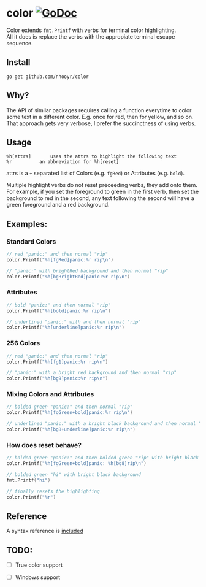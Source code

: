 # color [![GoDoc](https://godoc.org/github.com/nhooyr/color?status.svg)](https://godoc.org/github.com/nhooyr/color)

Color extends `fmt.Printf` with verbs for terminal color highlighting.  
All it does is replace the verbs with the appropiate terminal escape sequence.

## Install

`go get github.com/nhooyr/color`

## Why?

The API of similar packages requires calling a function everytime to color some text in a different color. E.g. once for red, then for yellow, and so on.  
That approach gets very verbose, I prefer the succinctness of using verbs.

## Usage

```
%h[attrs]		uses the attrs to highlight the following text
%r			an abbreviation for %h[reset]
```

attrs is a `+`  separated list of Colors (e.g. `fgRed`) or Attributes (e.g. `bold`).

Multiple highlight verbs do not reset preceeding verbs, they add onto them.  
For example, if you set the foreground to green in the first verb, then set the background to red in the second, any text following the second will have a green foreground and a red background.

## Examples:
### Standard Colors
```go
// red "panic:" and then normal "rip"
color.Printf("%h[fgRed]panic:%r rip\n")

// "panic:" with brightRed background and then normal "rip"
color.Printf("%h[bgBrightRed]panic:%r rip\n")
```

### Attributes
```go
// bold "panic:" and then normal "rip"
color.Printf("%h[bold]panic:%r rip\n")

// underlined "panic:" with and then normal "rip"
color.Printf("%h[underline]panic:%r rip\n")
```

### 256 Colors
```go
// red "panic:" and then normal "rip"
color.Printf("%h[fg1]panic:%r rip\n")

// "panic:" with a bright red background and then normal "rip"
color.Printf("%h[bg9]panic:%r rip\n")
```

### Mixing Colors and Attributes
```go
// bolded green "panic:" and then normal "rip"
color.Printf("%h[fgGreen+bold]panic:%r rip\n")

// underlined "panic:" with a bright black background and then normal "rip"
color.Printf("%h[bg8+underline]panic:%r rip\n")
```

### How does reset behave?
```go
// bolded green "panic:" and then bolded green "rip" with bright black background
color.Printf("%h[fgGreen+bold]panic: %h[bg8]rip\n")

// bolded green "hi" with bright black background
fmt.Printf("hi")

// finally resets the highlighting
color.Printf("%r")
```

## Reference
A syntax reference is [included](REFERENCE.md)

TODO:
-----
- [ ] True color support
- [ ] Windows support

